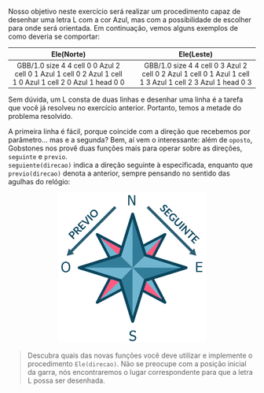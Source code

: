 Nosso objetivo neste exercício será realizar um procedimento capaz de desenhar uma letra L com a cor Azul, mas com a possibilidade de escolher para onde será orientada. Em continuação, vemos alguns exemplos de como deveria se comportar:

<table class= "table" style="width:100%">
  <thead>
  <tr>
    <th style="text-align: center">Ele(Norte)</th>
    <th style="text-align: center"></th> 
    <th style="text-align: center">Ele(Leste)</th>
  </tr>
  </thead>
  <tbody>
  <tr>
    <td style="text-align: center">  
      <gs-board>
        GBB/1.0
        size 4 4
        cell 0 0 Azul 2
        cell 0 1 Azul 1
        cell 0 2 Azul 1
        cell 1 0 Azul 1
        cell 2 0 Azul 1
        head 0 0
      </gs-board>
    </td>
    <td style="text-align: center"></td> 
    <td style="text-align: center">
      <gs-board>
        GBB/1.0
        size 4 4
        cell 0 3 Azul 2
        cell 0 2 Azul 1
        cell 0 1 Azul 1
        cell 1 3 Azul 1
        cell 2 3 Azul 1
        head 0 3
      </gs-board>
    </td>
  </tr>
  <tbody>
</table>
 
Sem dúvida, um L consta de duas linhas e desenhar uma linha é a tarefa que você já resolveu no exercício anterior. Portanto, temos a metade do problema resolvido.

A primeira linha é fácil, porque coincide com a direção que recebemos por parâmetro… mas e a segunda? Bem, aí vem o interessante: além de `oposto`, Gobstones nos provê duas funções mais para operar sobre as direções, `seguinte` e `previo`.
<br>
`seguiente(direcao)` indica a direção seguinte à especificada, enquanto que `previo(direcao)` denota a anterior, sempre pensando no sentido das agulhas do relógio:
 
<center><img src="https://raw.githubusercontent.com/MumukiProject/mumuki-guia-gobstones-expressoes/master/images/rosa_vientos-01-pt_1518182346142.png" alt="rosa_vientos-01-pt_1518182346142.png" width=300></center>

> Descubra quais das novas funções você deve utilizar e implemente o procedimento `Ele(direcao)`. Não se preocupe com a posição inicial da garra, nós encontraremos o lugar correspondente para que a letra L possa ser desenhada.
